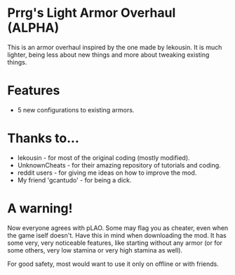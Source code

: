 # Prrg's Light Armor Overhaul (ALPHA)
This is an armor overhaul inspired by the one made by lekousin. It is much lighter, being less about new things and more about tweaking existing things.

# Features
 - 5 new configurations to existing armors.

# Thanks to...
 - lekousin - for most of the original coding (mostly modified).
 - UnknownCheats - for their amazing repository of tutorials and coding.
 - reddit users - for giving me ideas on how to improve the mod.
 - My friend 'gcantudo' - for being a dick.

# A warning!
Now everyone agrees with pLAO. Some may flag you as cheater, even when the game iself doesn't. Have this in mind when downloading the mod. It has some very, very noticeable features, like starting without any armor (or for some others, very low stamina or very high stamina as well).

For good safety, most would want to use it only on offline or with friends.
